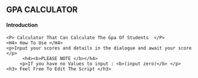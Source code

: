 <html>
<head>
    <title> GPA CALCULATOR</title>
    <link  link rel="stylesheet" href="indexc.css">
</head>

<body>
    <div class="body2">
    <h2> GPA CALCULATOR</h2>
    <h4><b>Introduction</b></h4>

    <P> Calculator That Can Calculate The Gpa Of Students  </P>
    <H4> How To Use </H4>
    <p>Input your scores and details in the dialogue and await your score </p>
          <h4><b>PLEASE NOTE </b></h4>
         <p>If you have no Values to input : <b>(input zero)</b> </p>
    <h3> Feel Free To Edit The Script </h3>

    
</div>
</body>
</html>
  
